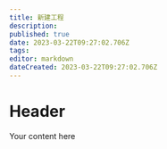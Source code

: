 ```yaml
---
title: 新建工程
description: 
published: true
date: 2023-03-22T09:27:02.706Z
tags: 
editor: markdown
dateCreated: 2023-03-22T09:27:02.706Z
---
```


# Header
Your content here